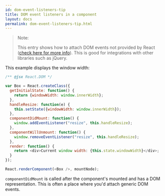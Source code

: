 ```yaml
---
id: dom-event-listeners-tip
title: DOM event listeners in a component
layout: docs
permalink: dom-event-listeners-tip.html
---
```


> Note:
>
> This entry shows how to attach DOM events not provided by React ([check here for more info](events.html)). This is good for integrations with other libraries such as jQuery.

This example displays the window width:

```js
/** @jsx React.DOM */

var Box = React.createClass({
  getInitialState: function() {
    return {windowWidth: window.innerWidth};
  },
  handleResize: function(e) {
    this.setState({windowWidth: window.innerWidth});
  },
  componentDidMount: function() {
    window.addEventListener("resize", this.handleResize);
  },
  componentWillUnmount: function() {
    window.removeEventListener("resize", this.handleResize);
  },
  render: function() {
    return <div>Current window width: {this.state.windowWidth}</div>;
  }
});

React.renderComponent(<Box />, mountNode);
```

`componentDidMount` is called after the component's mounted and has a DOM representation. This is often a place where you'd attach generic DOM events.
